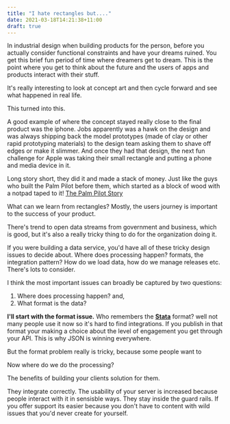 ```yaml
---
title: "I hate rectangles but...."
date: 2021-03-18T14:21:38+11:00
draft: true
---
```


In industrial design when building products for the person, before you actually consider functional constraints and have your dreams ruined. You get this brief fun period of time where dreamers get to dream.
This is the point where you get to think about the future and the users of apps and products interact with their stuff.

It's really interesting to look at concept art and then cycle forward and see what happened in real life.

This turned into this.

A good example of where the concept stayed really close to the final product was the iphone. Jobs apparently was a hawk on the design and was always shipping back the model prototypes (made of clay or other rapid prototyping materials) to the design team asking them to shave off edges or make it slimmer. And once they had that design, the next fun challenge for Apple was taking their small rectangle and putting a phone and media device in it.

Long story short, they did it and made a stack of money.  Just like the guys who built the Palm Pilot before them, which started as a block of wood with a notpad taped to it! [The Palm Pilot Story](https://albertosavoia.medium.com/the-palm-pilot-story-1a3424d2ffe4)

What can we learn from rectangles? Mostly, the users journey is important to the success of your product.

There's trend to open data streams from government and business, which is good, but it's also a really tricky thing to do for the organization doing it.

If you were building a data service, you'd have all of these tricky design issues to decide about. Where does processing happen? formats, the integration pattern? How do we load data, how do we manage releases etc. There's lots to consider.

I think the most important issues can broadly be captured by two questions:
1. Where does processing happen? and,
2. What format is the data?

**I'll start with the format issue.**
Who remembers the [**Stata**](https://en.wikipedia.org/wiki/Stata) format? well not many people use it now so it's hard to find integrations. If you publish in that format your making a choice about the level of engagement you get through your API. This is why JSON is winning everywhere. 

But the format problem really is tricky, because some people want to 

Now where do we do the processing?


The benefits of building your clients solution for them.

They integrate correctly. The usability of your server is increased because people interact with it in sensisble ways. They stay inside the guard rails. If you offer support its easier because you don't have to content with wild issues that you'd never create for yourself. 